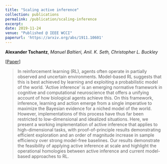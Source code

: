 ```yaml
---
title: "Scaling active inference"
collection: publications
permalink: /publication/scaling-inference
excerpt: 
date: 2019-11-24
venue: "Published @ IEEE WCCI"
paperurl: 'https://arxiv.org/abs/1911.10601'
---
```


__Alexander Tschantz__, _Manuel Baltieri, Anil. K. Seth, Christopher L. Buckley_

[[Paper](https://arxiv.org/abs/1911.10601)] 

> In reinforcement learning (RL), agents often operate in partially observed and uncertain environments. Model-based RL suggests that this is best achieved by learning and exploiting a probabilistic model of the world. 'Active inference' is an emerging normative framework in cognitive and computational neuroscience that offers a unifying account of how biological agents achieve this. On this framework, inference, learning and action emerge from a single imperative to maximize the Bayesian evidence for a niched model of the world. However, implementations of this process have thus far been restricted to low-dimensional and idealized situations. Here, we present a working implementation of active inference that applies to high-dimensional tasks, with proof-of-principle results demonstrating efficient exploration and an order of magnitude increase in sample efficiency over strong model-free baselines. Our results demonstrate the feasibility of applying active inference at scale and highlight the operational homologies between active inference and current model-based approaches to RL.